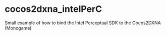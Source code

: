 cocos2dxna_intelPerC
====================

Small example of how to bind the Intel Perceptual SDK to the Cocos2DXNA (Monogame)
